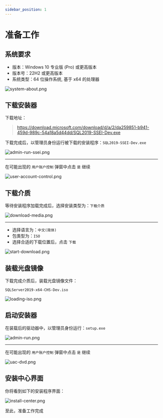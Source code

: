 ```yaml
---
sidebar_position: 1
---
```


# 准备工作

## 系统要求

- 版本：Windows 10 专业版 (Pro) 或更高版本
- 版本号：22H2 或更高版本
- 系统类型：64 位操作系统, 基于 x64 的处理器

![system-about.png](preparation/img/system-about.png)

## 下载安装器

下载地址：

> https://download.microsoft.com/download/d/a/2/da259851-b941-459d-989c-54a18a5d44dd/SQL2019-SSEI-Dev.exe

下载完成后，以管理员身份运行被下载的安装程序：`SQL2019-SSEI-Dev.exe`

![admin-run-ssei.png](preparation/img/admin-run-ssei.png)

---

在可能出现的 `用户账户控制` 弹窗中点击 `是` 继续

![user-account-control.png](preparation/img/user-account-control.png)

## 下载介质

等待安装程序加载完成后，选择安装类型为：`下载介质`

![download-media.png](preparation/img/download-media.png)

---

- 选择语言为：`中文(简体)`
- 包类型为：`ISO`
- 选择合适的下载位置后，点击 `下载`

![start-download.png](preparation/img/start-download.png)

## 装载光盘镜像

下载完成介质后，装载光盘镜像文件：

`SQLServer2019-x64-CHS-Dev.iso`

![loading-iso.png](preparation/img/loading-iso.png)

## 启动安装器

在装载后的驱动器中，以管理员身份运行：`setup.exe`

![admin-run.png](preparation/img/admin-run.png)

---

在可能出现的 `用户账户控制` 弹窗中点击 `是` 继续

![uac-dvd.png](preparation/img/uac-dvd.png)

## 安装中心界面

你将看到如下的安装程序界面：

![install-center.png](preparation/img/install-center.png)

至此，准备工作完成
